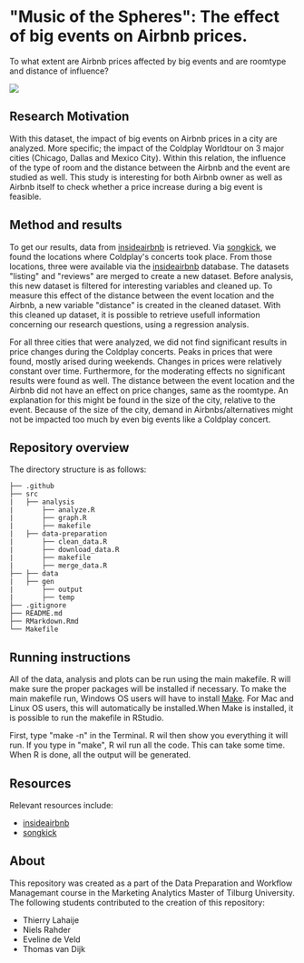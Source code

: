 # "Music of the Spheres": The effect of big events on Airbnb prices.

To what extent are Airbnb prices affected by big events and are roomtype and distance of influence?

![](https://bestmusicsheet.com/wp-content/uploads/2021/11/Coldplay-World-Concert-Tour-in-2022-3.jpeg)

## Research Motivation

With this dataset, the impact of big events on Airbnb prices in a city are analyzed. More specific; the impact of the Coldplay Worldtour on 3 major cities (Chicago, Dallas and Mexico City). Within this relation, the influence of the type of room and the distance between the Airbnb and the event are studied as well. This study is interesting for both Airbnb owner as well as Airbnb itself to check whether a price increase during a big event is feasible.

## Method and results

To get our results, data from [insideairbnb](http://insideairbnb.com/get-the-data) is retrieved. Via [songkick](http://songkick.com), we found the locations where Coldplay's concerts took place. From those locations, three were available via the [insideairbnb](http://insideairbnb.com/get-the-data) database. The datasets "listing" and "reviews" are merged to create a new dataset. Before analysis, this new dataset is filtered for interesting variables and cleaned up. To measure this effect of the distance between the event location and the Airbnb, a new variable "distance" is created in the cleaned dataset. With this cleaned up dataset, it is possible to retrieve usefull information concerning our research questions, using a regression analysis.

For all three cities that were analyzed, we did not find significant results in price changes during the Coldplay concerts. Peaks in prices that were found, mostly arised during weekends. Changes in prices were relatively constant over time. Furthermore, for the moderating effects no significant results were found as well. The distance between the event location and the Airbnb did not have an effect on price changes, same as the roomtype. An explanation for this might be found in the size of the city, relative to the event. Because of the size of the city, demand in Airbnbs/alternatives might not be impacted too much by even big events like a Coldplay concert. 

## Repository overview

The directory structure is as follows:
```
├── .github
├── src
|   ├── analysis
|       ├── analyze.R
|       ├── graph.R
|       ├── makefile
|   ├── data-preparation
|       ├── clean_data.R
|       ├── download_data.R
|       ├── makefile
|       ├── merge_data.R
├── ├── data
|   ├── gen
|       ├── output
|       ├── temp         
├── .gitignore
├── README.md
├── RMarkdown.Rmd
└── Makefile
```

## Running instructions

All of the data, analysis and plots can be run using the main makefile. R will make sure the proper packages will be installed if necessary. To make the main makefile run, Windows OS users will have to install [Make](https://gnuwin32.sourceforge.net/packages/make.htm). For Mac and Linux OS users, this will automatically be installed.When Make is installed, it is possible to run the makefile in RStudio. 

First, type "make -n" in the Terminal. R wil then show you everything it will run. If you type in "make", R wil run all the code. This can take some time. When R is done, all the output will be generated.

## Resources

Relevant resources include:
* [insideairbnb](http://insideairbnb.com/get-the-data)
* [songkick](http://songkick.com)

## About

This repository was created as a part of the Data Preparation and Workflow Managemant course in the Marketing Analytics Master of Tilburg University. The following students contributed to the creation of this repository:

* Thierry Lahaije
* Niels Rahder
* Eveline de Veld
* Thomas van Dijk
